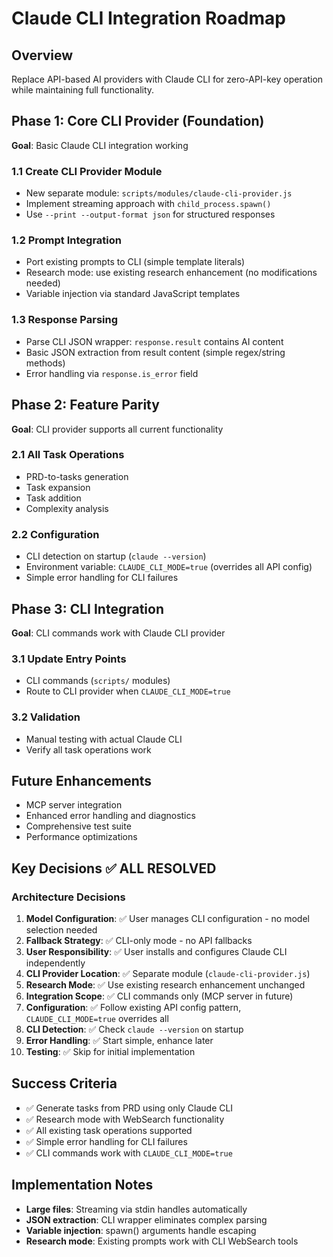 # Claude CLI Integration Roadmap

## Overview
Replace API-based AI providers with Claude CLI for zero-API-key operation while maintaining full functionality.

## Phase 1: Core CLI Provider (Foundation)
**Goal**: Basic Claude CLI integration working

### 1.1 Create CLI Provider Module
- New separate module: `scripts/modules/claude-cli-provider.js`
- Implement streaming approach with `child_process.spawn()`
- Use `--print --output-format json` for structured responses

### 1.2 Prompt Integration  
- Port existing prompts to CLI (simple template literals)
- Research mode: use existing research enhancement (no modifications needed)
- Variable injection via standard JavaScript templates

### 1.3 Response Parsing
- Parse CLI JSON wrapper: `response.result` contains AI content
- Basic JSON extraction from result content (simple regex/string methods)
- Error handling via `response.is_error` field

## Phase 2: Feature Parity
**Goal**: CLI provider supports all current functionality

### 2.1 All Task Operations
- PRD-to-tasks generation
- Task expansion  
- Task addition
- Complexity analysis

### 2.2 Configuration
- CLI detection on startup (`claude --version`)
- Environment variable: `CLAUDE_CLI_MODE=true` (overrides all API config)
- Simple error handling for CLI failures

## Phase 3: CLI Integration  
**Goal**: CLI commands work with Claude CLI provider

### 3.1 Update Entry Points
- CLI commands (`scripts/` modules) 
- Route to CLI provider when `CLAUDE_CLI_MODE=true`

### 3.2 Validation
- Manual testing with actual Claude CLI
- Verify all task operations work

## Future Enhancements
- MCP server integration
- Enhanced error handling and diagnostics
- Comprehensive test suite
- Performance optimizations

## Key Decisions ✅ ALL RESOLVED

### Architecture Decisions
1. **Model Configuration**: ✅ User manages CLI configuration - no model selection needed
2. **Fallback Strategy**: ✅ CLI-only mode - no API fallbacks
3. **User Responsibility**: ✅ User installs and configures Claude CLI independently
4. **CLI Provider Location**: ✅ Separate module (`claude-cli-provider.js`)
5. **Research Mode**: ✅ Use existing research enhancement unchanged
6. **Integration Scope**: ✅ CLI commands only (MCP server in future)
7. **Configuration**: ✅ Follow existing API config pattern, `CLAUDE_CLI_MODE=true` overrides all
8. **CLI Detection**: ✅ Check `claude --version` on startup
9. **Error Handling**: ✅ Start simple, enhance later
10. **Testing**: ✅ Skip for initial implementation

## Success Criteria
- ✅ Generate tasks from PRD using only Claude CLI
- ✅ Research mode with WebSearch functionality
- ✅ All existing task operations supported
- ✅ Simple error handling for CLI failures
- ✅ CLI commands work with `CLAUDE_CLI_MODE=true`

## Implementation Notes
- **Large files**: Streaming via stdin handles automatically
- **JSON extraction**: CLI wrapper eliminates complex parsing
- **Variable injection**: spawn() arguments handle escaping
- **Research mode**: Existing prompts work with CLI WebSearch tools